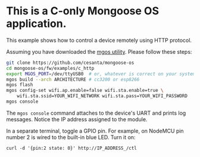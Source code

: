 # This is a C-only Mongoose OS application.


This example shows how to control a device remotely using HTTP protocol.

Assuming you have downloaded the
[mgos utility](https://mongoose-iot.com/software.html).
Please follow these steps:

```Bash
git clone https://github.com/cesanta/mongoose-os
cd mongoose-os/fw/examples/c_http
export MGOS_PORT=/dev/ttyUSB0  # or, whatever is correct on your system
mgos build --arch ARCHITECTURE # cc3200 or esp8266
mgos flash
mgos config-set wifi.ap.enable=false wifi.sta.enable=true \
	wifi.sta.ssid=YOUR_WIFI_NETWORK wifi.sta.pass=YOUR_WIFI_PASSWORD
mgos console
```

The `mgos console` command attaches to the device's UART and prints
log messages. Notice the IP address assigned to the module.

In a separate terminal, toggle a GPIO pin. For example, on NodeMCU pin
number 2 is wired to the built-in blue LED. Turn it on:

```
curl -d '{pin:2 state: 0}' http://IP_ADDRESS_/ctl
```
